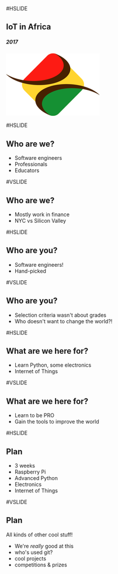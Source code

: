 #HSLIDE
## IoT in Africa
##### 2017
![IoT in Africa](assets/img/logo-small-256.png)

#HSLIDE
## Who are we?
* Software engineers
* Professionals
* Educators

#VSLIDE
## Who are we?
* Mostly work in finance
* NYC vs Silicon Valley

#HSLIDE
## Who are you?
* Software engineers!
* Hand-picked

#VSLIDE
## Who are you?
* Selection criteria wasn't about grades
* Who doesn't want to change the world?!

#HSLIDE
## What are we here for?
* Learn Python, some electronics
* Internet of Things

#VSLIDE
## What are we here for?
* Learn to be PRO
* Gain the tools to improve the world

#HSLIDE
## Plan
* 3 weeks
* Raspberry Pi
* Advanced Python
* Electronics
* Internet of Things

#VSLIDE
## Plan
All kinds of other cool stuff!
* We're *really* good at this
* who's used git?
* cool projects
* competitions & prizes